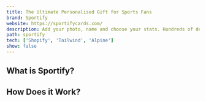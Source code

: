 ```yaml
---
title: The Ultimate Personalised Gift for Sports Fans
brand: Sportify
website: https://sportifycards.com/
description: Add your photo, name and choose your stats. Hundreds of designs to choose from.
path: sportify
tech: ['Shopify', 'Tailwind', 'Alpine']
show: false
---
```


## What is Sportify?

## How Does it Work?
